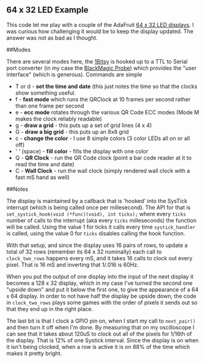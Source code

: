 64 x 32 LED Example
-------------------

This code let me play with a couple of the AdaFruit [64 x 32 LED displays](leds).
I was curious how challenging it would be to keep the display updated. The answer
was not as bad as I thought.

##Modes

There are several modes here, the [1Bitsy](1bitsy) is hooked up to a TTL to Serial
port converter (in my case the [BlackMagic Probe](bmp)) which provides the "user interface"
(which is generous). Commands are simple
* T or d - **set the time and date** (this just notes the time so that the clocks show something useful.
* f - **fast mode** which runs the QRClock at 10 frames per second rather than one frame per second
* e - **ecc mode** rotates through the various QR Code ECC modes (Mode M makes the clock reliably readable)
* g - **draw a grid** - this puts up a set of grid lines (4 x 4)
* G - **draw a big grid** - this puts up an 8x8 grid
* c - **change the color** - I use 8 simple colors (3 color LEDs all on or all off)
* ' ' (space) - **fill color** - fills the display with one color
* Q - **QR Clock** - run the QR Code clock (point a bar code reader at it to read the time and date)
* C - **Wall Clock** - run the wall clock (simply rendered wall clock with a fast mS hand as well)

##Notes

The display is maintained by a callback that is 'hooked' into the SysTick interrupt (which is being called
once per millesecond). The API for that is `set_systick_hook(void (*func)(void), int ticks);` where every
`ticks` number of calls to the interrupt (aka every `ticks` milleseconds) the function will be called. 
Using the value 1 for ticks it calls every time `systick_handler` is called, using the value 0 for `ticks`
disables calling the hook function.

With that setup, and since the display uses 16 pairs of rows, to update a total of 32 rows
(remember its 64 x 32 nominally) each call to `clock_two_rows` happens every mS, and it takes 16 calls
to clock out every pixel. That is 16 mS and inverting that 1/.016 is 60Hz.

When you put the output of one display into the input of the next display it becomes a 128 x 32 display,
which in my case I've turned the second one "upside down" and put it below the first one, to give the
appearance of a 64 x 64 display. In order to not have half the display be upside down, the code in `clock_two_rows` 
plays some games with the order of pixels it sends out so that they end up in the right place.

The last bit is that I clock a GPIO pin on, when I start my call to `next_pair()` and then turn it off when I'm done.
By measuring that on my oscilloscope I can see that it takes about 120uS to clock out all of the pixels for 1/16th
of the display. That is 12% of one Systick interval. Since the display is on when it isn't being clocked, 
when a row is active it is on 88% of the time which makes it pretty bright.

[leds]: https://www.adafruit.com/product/2279

[1bitsy]: http://1bitsy.org/

[bmp]: https://1bitsquared.com/collections/embedded-hardware/products/black-magic-probe
